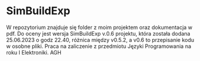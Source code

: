 # SimBuildExp
W repozytorium znajduje się folder z moim projektem oraz dokumentacja w pdf. Do oceny jest wersja SimBuildExp v.0.6 projektu, która została dodana 25.06.2023 o godz 22.40, różnica między v0.5.2, a v0.6 to przepisanie kodu w osobne pliki. Praca na zaliczenie z przedmiotu Języki Programowania na roku I Elektroniki. AGH
